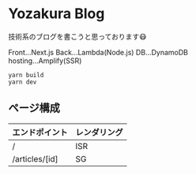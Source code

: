 # Yozakura Blog

技術系のブログを書こうと思っております😷

Front...Next.js
Back...Lambda(Node.js)
DB...DynamoDB
hosting...Amplify(SSR)

```
yarn build
yarn dev
```

## ページ構成
|  エンドポイント  |  レンダリング  |
| ---- | ---- |
|  /  |  ISR  |
|  /articles/[id]  |  SG  |
